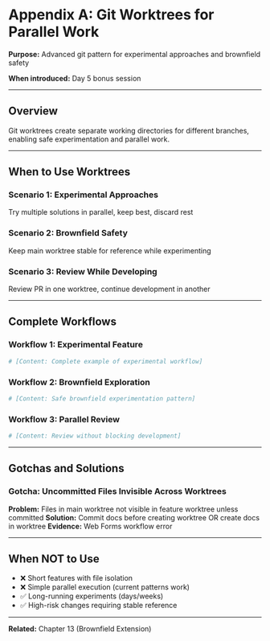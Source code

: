 # Appendix A: Git Worktrees for Parallel Work

**Purpose:** Advanced git pattern for experimental approaches and brownfield safety

**When introduced:** Day 5 bonus session

---

## Overview

Git worktrees create separate working directories for different branches, enabling safe experimentation and parallel work.

---

## When to Use Worktrees

### Scenario 1: Experimental Approaches
Try multiple solutions in parallel, keep best, discard rest

### Scenario 2: Brownfield Safety
Keep main worktree stable for reference while experimenting

### Scenario 3: Review While Developing
Review PR in one worktree, continue development in another

---

## Complete Workflows

### Workflow 1: Experimental Feature
```bash
# [Content: Complete example of experimental workflow]
```

### Workflow 2: Brownfield Exploration
```bash
# [Content: Safe brownfield experimentation pattern]
```

### Workflow 3: Parallel Review
```bash
# [Content: Review without blocking development]
```

---

## Gotchas and Solutions

### Gotcha: Uncommitted Files Invisible Across Worktrees
**Problem:** Files in main worktree not visible in feature worktree unless committed
**Solution:** Commit docs before creating worktree OR create docs in worktree
**Evidence:** Web Forms workflow error

---

## When NOT to Use

- ❌ Short features with file isolation
- ❌ Simple parallel execution (current patterns work)
- ✅ Long-running experiments (days/weeks)
- ✅ High-risk changes requiring stable reference

---

**Related:** Chapter 13 (Brownfield Extension)
